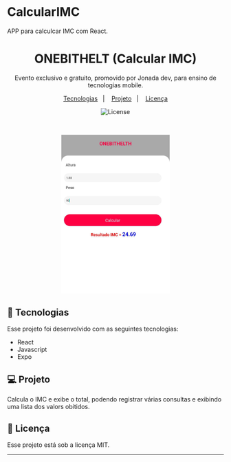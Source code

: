 # CalcularIMC
APP para calculcar IMC com React.
<h1 align="center"> ONEBITHELT (Calcular IMC) </h1>

<p align="center">
Evento exclusivo e gratuito, promovido por Jonada dev, para ensino de tecnologias mobile.
</p>

<p align="center">
  <a href="#-tecnologias">Tecnologias</a>&nbsp;&nbsp;&nbsp;|&nbsp;&nbsp;&nbsp;
  <a href="#-projeto">Projeto</a>&nbsp;&nbsp;&nbsp;|&nbsp;&nbsp;&nbsp;
  <a href="#memo-licença">Licença</a>
</p>

<p align="center">
  <img alt="License" src="https://img.shields.io/static/v1?label=license&message=MIT&color=49AA26&labelColor=000000">
</p>

<br>

<p align="center">
  <img alt="ONEBITHELT" src="https://github.com/Valdeneir/CalcularIMC/blob/main/calcularIMC.jpeg?raw=true" width="50%">
</p>

## 🚀 Tecnologias

Esse projeto foi desenvolvido com as seguintes tecnologias:

- React
- Javascript
- Expo


## 💻 Projeto

Calcula o IMC e exibe o total, podendo registrar várias consultas e exibindo uma lista dos valors obitidos. 





## :memo: Licença

Esse projeto está sob a licença MIT.

---


